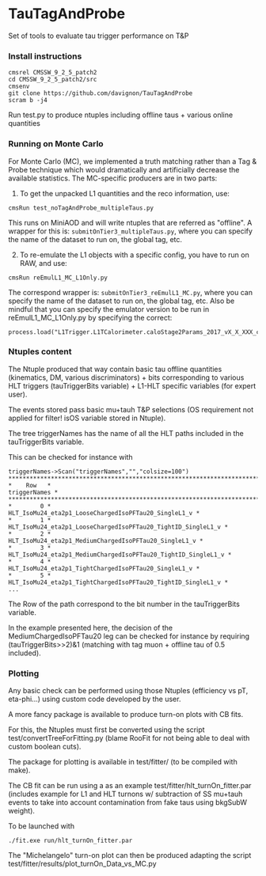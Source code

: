 # TauTagAndProbe
Set of tools to evaluate tau trigger performance on T&amp;P

### Install instructions
```
cmsrel CMSSW_9_2_5_patch2
cd CMSSW_9_2_5_patch2/src
cmsenv
git clone https://github.com/davignon/TauTagAndProbe
scram b -j4
```

Run test.py to produce ntuples including offline taus + various online quantities

### Running on Monte Carlo
For Monte Carlo (MC), we implemented a truth matching rather than a Tag & Probe technique which would dramatically and artificially decrease the available statistics.
The MC-specific producers are in two parts:

1. To get the unpacked L1 quantities and the reco information, use:
```
cmsRun test_noTagAndProbe_multipleTaus.py
```
This runs on MiniAOD and will write ntuples that are referred as "offline".
A wrapper for this is: ```submitOnTier3_multipleTaus.py```, where you can specify the name of the dataset to run on, the global tag, etc.

2. To re-emulate the L1 objects with a specific config, you have to run on RAW, and use:
```
cmsRun reEmulL1_MC_L1Only.py
```
The correspond wrapper is: ```submitOnTier3_reEmulL1_MC.py```, where you can specify the name of the dataset to run on, the global tag, etc. Also be mindful that you can specify the emulator version to be run in reEmulL1_MC_L1Only.py by specifying the correct:
```
process.load("L1Trigger.L1TCalorimeter.caloStage2Params_2017_vX_X_XXX_cfi")
```

### Ntuples content
The Ntuple produced that way contain basic tau offline quantities (kinematics, DM, various discriminators) + bits corresponding to various HLT triggers (tauTriggerBits variable) + L1-HLT specific variables (for expert user).

The events stored pass basic mu+tauh T&P selections (OS requirement not applied for filter! isOS variable stored in Ntuple).

The tree triggerNames has the name of all the HLT paths included in the tauTriggerBits variable.

This can be checked for instance with
```
triggerNames->Scan("triggerNames","","colsize=100")
*******************************************************************************************************************
*    Row   *                                                                                         triggerNames *
*******************************************************************************************************************
*        0 *                                                 HLT_IsoMu24_eta2p1_LooseChargedIsoPFTau20_SingleL1_v *
*        1 *                                         HLT_IsoMu24_eta2p1_LooseChargedIsoPFTau20_TightID_SingleL1_v *
*        2 *                                                HLT_IsoMu24_eta2p1_MediumChargedIsoPFTau20_SingleL1_v *
*        3 *                                        HLT_IsoMu24_eta2p1_MediumChargedIsoPFTau20_TightID_SingleL1_v *
*        4 *                                                 HLT_IsoMu24_eta2p1_TightChargedIsoPFTau20_SingleL1_v *
*        5 *                                         HLT_IsoMu24_eta2p1_TightChargedIsoPFTau20_TightID_SingleL1_v *
...
```
The Row of the path correspond to the bit number in the tauTriggerBits variable.

In the example presented here, the decision of the MediumChargedIsoPFTau20 leg can be checked for instance by requiring (tauTriggerBits>>2)&1 (matching with tag muon + offline tau of 0.5 included).


### Plotting
Any basic check can be performed using those Ntuples (efficiency vs pT, eta-phi...) using custom code developed by the user.

A more fancy package is available to produce turn-on plots with CB fits.

For this, the Ntuples must first be converted using the script test/convertTreeForFitting.py (blame RooFit for not being able to deal with custom boolean cuts).

The package for plotting is available in test/fitter/ (to be compiled with make).

The CB fit can be run using a as an example test/fitter/hlt_turnOn_fitter.par (includes example for L1 and HLT turnons w/ subtraction of SS mu+tauh events to take into account contamination from fake taus using bkgSubW weight).

To be launched with
```
./fit.exe run/hlt_turnOn_fitter.par
```
The "Michelangelo" turn-on plot can then be produced adapting the script test/fitter/results/plot_turnOn_Data_vs_MC.py

